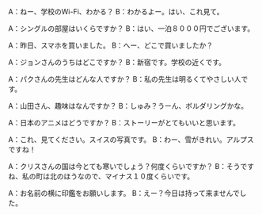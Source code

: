 A：ねー、学校のWi-Fi、わかる？
B：わかるよー。はい、これ見て。

A：シングルの部屋はいくらですか？
B：はい、一泊８０００円でございます。

A：昨日、スマホを買いました。
B：へー、どこで買いましたか？

A：ジョンさんのうちはどこですか？
B：新宿です。学校の近くです。

A：パクさんの先生はどんな人ですか？
B：私の先生は明るくてやさしい人です。

A：山田さん、趣味はなんですか？
B：しゅみ？うーん、ボルダリングかな。

A：日本のアニメはどうですか？
B：ストーリーがとてもいいと思います。

A：これ、見てください。スイスの写真です。
B：わー、雪がきれい。アルプスですね！

A：クリスさんの国は今とても寒いでしょう？何度くらいですか？
B：そうですね、私の町は北のほうなので、マイナス１０度くらいです。

A：お名前の横に印鑑をお願いします。
B：えー？今日は持って来ませんでした。
